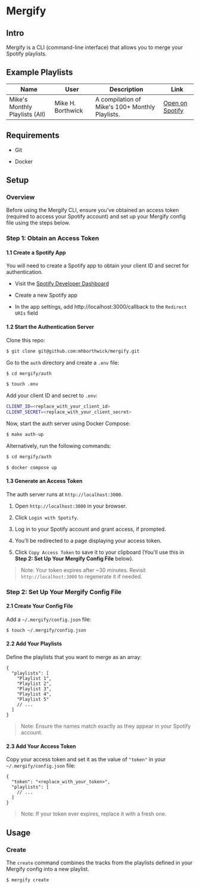 # Mergify

## Intro

Mergify is a CLI (command-line interface) that allows you to merge your Spotify playlists.

## Example Playlists

| Name                           | User              | Description                                     | Link                                                                                            |
| ------------------------------ | ----------------- | ----------------------------------------------- | ----------------------------------------------------------------------------------------------- |
| Mike's Monthly Playlists (All) | Mike H. Borthwick | A compilation of Mike's 100+ Monthly Playlists. | [Open on Spotify](https://open.spotify.com/playlist/4ID9qCTCaBebwOkMFgFd1o?si=e7e04f8a7a4344ba) |

## Requirements

- Git

- Docker

<!-- ## Install -->

## Setup

### Overview

Before using the Mergify CLI, ensure you've obtained an access token (required to access your Spotify account) and set up your Mergify config file using the steps below.

### Step 1: Obtain an Access Token

#### 1.1 Create a Spotify App

You will need to create a Spotify app to obtain your client ID and secret for authentication.

- Visit the [Spotify Developer Dashboard](https://developer.spotify.com/dashboard)

- Create a new Spotify app

- In the app settings, add http://localhost:3000/callback to the `Redirect URIs` field

#### 1.2 Start the Authentication Server

Clone this repo:

```sh
$ git clone git@github.com:mhborthwick/mergify.git
```

Go to the `auth` directory and create a `.env` file:

```sh
$ cd mergify/auth

$ touch .env
```

Add your client ID and secret to `.env`:

```sh
CLIENT_ID=<replace_with_your_client_id>
CLIENT_SECRET=<replace_with_your_client_secret>
```

Now, start the auth server using Docker Compose:

```sh
$ make auth-up
```

Alternatively, run the following commands:

```sh
$ cd mergify/auth

$ docker compose up
```

#### 1.3 Generate an Access Token

The auth server runs at `http://localhost:3000`.

1. Open `http://localhost:3000` in your browser.

1. Click `Login with Spotify`.

1. Log in to your Spotify account and grant access, if prompted.

1. You’ll be redirected to a page displaying your access token.

1. Click `Copy Access Token` to save it to your clipboard (You'll use this in **Step 2: Set Up Your Mergify Config File** below).

> Note: Your token expires after ~30 minutes. Revisit `http://localhost:3000` to regenerate it if needed.

### Step 2: Set Up Your Mergify Config File

#### 2.1 Create Your Config File

Add a `~/.mergify/config.json` file:

```sh
$ touch ~/.mergify/config.json
```

#### 2.2 Add Your Playlists

Define the playlists that you want to merge as an array:

```jsonc
{
  "playlists": [
    "Playlist 1",
    "Playlist 2",
    "Playlist 3",
    "Playlist 4",
    "Playlist 5"
    // ...
  ]
}
```

> Note: Ensure the names match exactly as they appear in your Spotify account.

#### 2.3 Add Your Access Token

Copy your access token and set it as the value of `"token"` in your `~/.mergify/config.json` file:

```jsonc
{
  "token": "<replace_with_your_token>",
  "playlists": [
    // ...
  ]
}
```

> Note: If your token ever expires, replace it with a fresh one.

## Usage

### Create

The `create` command combines the tracks from the playlists defined in your Mergify config into a new playlist.

```sh
$ mergify create
```
